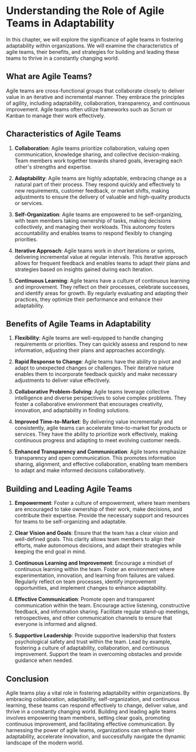 Understanding the Role of Agile Teams in Adaptability
==============================================================

In this chapter, we will explore the significance of agile teams in fostering adaptability within organizations. We will examine the characteristics of agile teams, their benefits, and strategies for building and leading these teams to thrive in a constantly changing world.

**What are Agile Teams?**
-------------------------

Agile teams are cross-functional groups that collaborate closely to deliver value in an iterative and incremental manner. They embrace the principles of agility, including adaptability, collaboration, transparency, and continuous improvement. Agile teams often utilize frameworks such as Scrum or Kanban to manage their work effectively.

**Characteristics of Agile Teams**
----------------------------------

1. **Collaboration**: Agile teams prioritize collaboration, valuing open communication, knowledge sharing, and collective decision-making. Team members work together towards shared goals, leveraging each other's strengths and expertise.

2. **Adaptability**: Agile teams are highly adaptable, embracing change as a natural part of their process. They respond quickly and effectively to new requirements, customer feedback, or market shifts, making adjustments to ensure the delivery of valuable and high-quality products or services.

3. **Self-Organization**: Agile teams are empowered to be self-organizing, with team members taking ownership of tasks, making decisions collectively, and managing their workloads. This autonomy fosters accountability and enables teams to respond flexibly to changing priorities.

4. **Iterative Approach**: Agile teams work in short iterations or sprints, delivering incremental value at regular intervals. This iterative approach allows for frequent feedback and enables teams to adapt their plans and strategies based on insights gained during each iteration.

5. **Continuous Learning**: Agile teams have a culture of continuous learning and improvement. They reflect on their processes, celebrate successes, and identify areas for growth. By regularly evaluating and adapting their practices, they optimize their performance and enhance their adaptability.

**Benefits of Agile Teams in Adaptability**
-------------------------------------------

1. **Flexibility**: Agile teams are well-equipped to handle changing requirements or priorities. They can quickly assess and respond to new information, adjusting their plans and approaches accordingly.

2. **Rapid Response to Change**: Agile teams have the ability to pivot and adapt to unexpected changes or challenges. Their iterative nature enables them to incorporate feedback quickly and make necessary adjustments to deliver value effectively.

3. **Collaborative Problem-Solving**: Agile teams leverage collective intelligence and diverse perspectives to solve complex problems. They foster a collaborative environment that encourages creativity, innovation, and adaptability in finding solutions.

4. **Improved Time-to-Market**: By delivering value incrementally and consistently, agile teams can accelerate time-to-market for products or services. They have the ability to prioritize work effectively, making continuous progress and adapting to meet evolving customer needs.

5. **Enhanced Transparency and Communication**: Agile teams emphasize transparency and open communication. This promotes information sharing, alignment, and effective collaboration, enabling team members to adapt and make informed decisions collaboratively.

**Building and Leading Agile Teams**
------------------------------------

1. **Empowerment**: Foster a culture of empowerment, where team members are encouraged to take ownership of their work, make decisions, and contribute their expertise. Provide the necessary support and resources for teams to be self-organizing and adaptable.

2. **Clear Vision and Goals**: Ensure that the team has a clear vision and well-defined goals. This clarity allows team members to align their efforts, make autonomous decisions, and adapt their strategies while keeping the end goal in mind.

3. **Continuous Learning and Improvement**: Encourage a mindset of continuous learning within the team. Foster an environment where experimentation, innovation, and learning from failures are valued. Regularly reflect on team processes, identify improvement opportunities, and implement changes to enhance adaptability.

4. **Effective Communication**: Promote open and transparent communication within the team. Encourage active listening, constructive feedback, and information sharing. Facilitate regular stand-up meetings, retrospectives, and other communication channels to ensure that everyone is informed and aligned.

5. **Supportive Leadership**: Provide supportive leadership that fosters psychological safety and trust within the team. Lead by example, fostering a culture of adaptability, collaboration, and continuous improvement. Support the team in overcoming obstacles and provide guidance when needed.

**Conclusion**
--------------

Agile teams play a vital role in fostering adaptability within organizations. By embracing collaboration, adaptability, self-organization, and continuous learning, these teams can respond effectively to change, deliver value, and thrive in a constantly changing world. Building and leading agile teams involves empowering team members, setting clear goals, promoting continuous improvement, and facilitating effective communication. By harnessing the power of agile teams, organizations can enhance their adaptability, accelerate innovation, and successfully navigate the dynamic landscape of the modern world.
